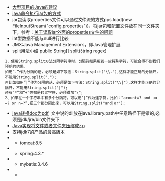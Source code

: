 - [大型项目的Java的建议](https://blog.csdn.net/r1037/article/details/78355844)
- [java命令执行jar包的方式](https://www.cnblogs.com/zpbolgs/p/7267384.html)
- jar包读取properties文件可以通过文件流的方式pps.load(new FileInputStream("config.properties"))，将jar包和配置文件放在同一文件夹下，参考：[关于读取jar外面的properties文件的问题](https://blog.csdn.net/j2ee_me/article/details/5817711)
- int型数据不能与null进行比较
- JMX:Java Management Extensions，即Java管理扩展
- split用法小结 public String[] split(String regex)
```
1、使用String.split方法分隔字符串时，分隔符如果用到一些特殊字符，可能会得不到我们预期的结果。
如用“.”作为分隔的话，必须是如下写法：String.split("\\."),这样才能正确的分隔开，不能用String.split(".");
再比如如用“|”作为分隔的话，必须是如下写法：String.split("\\|"),这样才能正确的分隔开，不能用String.split("|");
还有“*”和“+”等都是转义字符，必须得加"\";
2、如果在一个字符串中有多个分隔符，可以用“|”作为连字符，比如：“acount=? and uu =? or n=?”,把三个都分隔出来，可以用String.split("and|or");
```
- [java转换doc为pdf](http://feifei.im/archives/93)
  文中说的dll放在java.library.path中任意路径下是错的,必须是jdk/jre/bin文件夹下
- [Java实现将文件或者文件夹压缩成zip](https://www.cnblogs.com/zeng1994/p/7862288.html)
- 支持jdk7的产品的最高版本
- - tomcat:8.5
- - spring:4.3.*
- - mybatis:3.4.6
- - 

